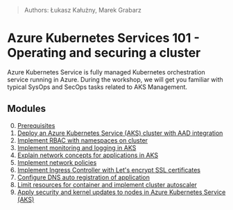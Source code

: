 > Authors: Łukasz Kałużny, Marek Grabarz

# Azure Kubernetes Services 101 - Operating and securing a cluster

Azure Kubernetes Service is fully managed Kubernetes orchestration service running in Azure. During the workshop, we will get you familiar with typical SysOps and SecOps tasks related to AKS Management.

## Modules

0. [Prerequisites](labs/00-prerequisites/README.md)
1. [Deploy an Azure Kubernetes Service (AKS) cluster with AAD integration](labs/01-deploy-an-aks/README.md)
2. [Implement RBAC with namespaces on cluster](labs/02-rbac/README.md)
3. [Implement monitoring and logging in AKS](labs/03-monitoring-and-logging-in-aks/README.md)
4. [Explain network concepts for applications in AKS](labs/04-network-concepts/README.md)
5. [Implement network policies](labs/05-network-policies/README.md)
6. [Implement Ingress Controller with Let's encrypt SSL certificates](labs/06-ingress-controller/README.md)
7. [Configure DNS auto registration of application](labs/08-limit-resources-and-cluster-autoscaler/README.md)
8. [Limit resources for container and implement cluster autoscaler](labs/07-dns-auto-registration/README.md)
9. [Apply security and kernel updates to nodes in Azure Kubernetes Service (AKS)](labs/09-nodes-updates/README.md)

